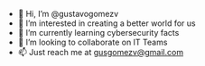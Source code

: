 - 👋 Hi, I’m @gustavogomezv
- 👀 I’m interested in creating a better world for us
- 🌱 I’m currently learning cybersecurity facts
- 💞️ I’m looking to collaborate on IT Teams
- 📫 Just reach me at gusgomezv@gmail.com
